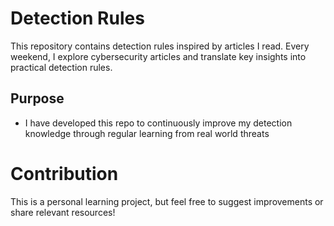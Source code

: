 # Detection Rules

This repository contains detection rules inspired by articles I read. Every weekend, I explore cybersecurity articles and translate key insights into practical detection rules.

## Purpose
- I have developed this repo to continuously improve my detection knowledge through regular learning from real world threats

# Contribution

This is a personal learning project, but feel free to suggest improvements or share relevant resources!


